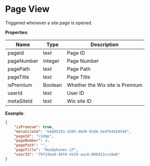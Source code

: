 # Page View

Triggered whenever a site page is opened.

**Properties**:

|Name|Type|Description|  
|---|---|---|  
|pageId|text|Page ID|
|pageNumber|integer|Page Number|
|pagePath|text|Page Path|
|pageTitle|text|Page Title|
|isPremium|Boolean|Whether the Wix site is Premium|  
|userId|text|User ID|  
|metaSiteId|text|Wix site ID|

**Example**:
```JSON
{
    "isPremium": true,
    "metaSiteId": "e4d85293-d205-48d0-93d4-3ed7b91b9549",
    "pageId": "c1dmp",
    "pageNumber": 4,
    "pagePath": "",
    "pageTitle": "Headphones LP",
    "userId": "79f246a8-46fd-4429-aac6-006d13cce9a6"
}
```
